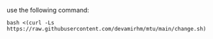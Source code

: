 use the following command:

```
bash <(curl -Ls https://raw.githubusercontent.com/devamirhm/mtu/main/change.sh)
```

